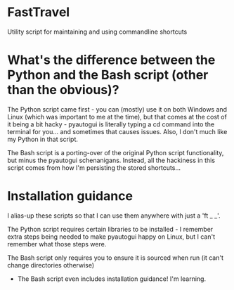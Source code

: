 # FastTravel
Utility script for maintaining and using commandline shortcuts

# What's the difference between the Python and the Bash script (other than the obvious)?

The Python script came first - you can (mostly) use it on both Windows and Linux (which was important to me at the time), but that comes at the cost of it being a bit hacky - pyautogui is literally typing a cd command into the terminal for you... and sometimes that causes issues.
Also, I don't much like my Python in that script.

The Bash script is a porting-over of the original Python script functionality, but minus the pyautogui schenanigans. Instead, all the hackiness in this script comes from how I'm persisting the stored shortcuts...

# Installation guidance

I alias-up these scripts so that I can use them anywhere with just a 'ft _ _'.

The Python script requires certain libraries to be installed - I remember extra steps being needed to make pyautogui happy on Linux, but I can't remember what those steps were.

The Bash script only requires you to ensure it is sourced when run (it can't change directories otherwise)
 - The Bash script even includes installation guidance! I'm learning.
